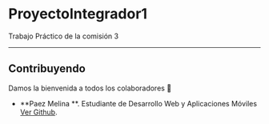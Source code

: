 # ProyectoIntegrador1
Trabajo Práctico de la comisión 3 

---

## Contribuyendo

Damos la bienvenida a todos los colaboradores 💙

- **Paez Melina **. Estudiante de Desarrollo Web y Aplicaciones Móviles [Ver Github](https://github.com/Melu8).
